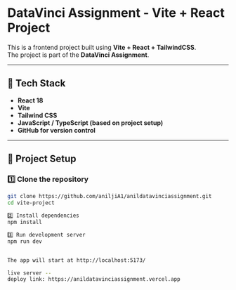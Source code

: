 # DataVinci Assignment - Vite + React Project

This is a frontend project built using **Vite + React + TailwindCSS**.  
The project is part of the **DataVinci Assignment**.

---

## 🚀 Tech Stack
- **React 18**
- **Vite**
- **Tailwind CSS**
- **JavaScript / TypeScript (based on project setup)**
- **GitHub for version control**

---

## 📂 Project Setup

### 1️⃣ Clone the repository
```bash
git clone https://github.com/aniljiA1/anildatavinciassignment.git
cd vite-project

2️⃣ Install dependencies
npm install

3️⃣ Run development server
npm run dev


The app will start at http://localhost:5173/

live server --
deploy link: https://anildatavinciassignment.vercel.app
